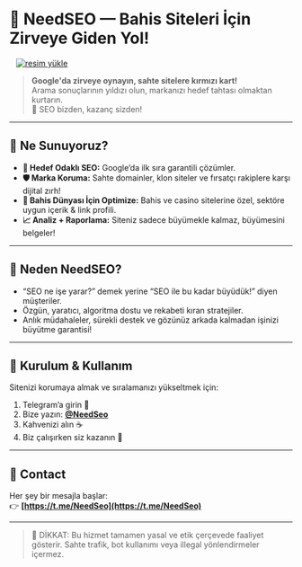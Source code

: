 # 🎯 NeedSEO — Bahis Siteleri İçin Zirveye Giden Yol!

<a href="https://t.me/NeedSeo" title="Needseo" style="display:inline-block; margin-right:12px;">
<a href="https://resmim.net/"><img src="https://resmim.net/cdn/2025/05/24/TNtrlH.jpg" alt="resim yükle" border="0" /></a>

> **Google'da zirveye oynayın, sahte sitelere kırmızı kart!**  
> Arama sonuçlarının yıldızı olun, markanızı hedef tahtası olmaktan kurtarın.  
> 🎰 SEO bizden, kazanç sizden!

---

## 🚀 Ne Sunuyoruz?

- **🎯 Hedef Odaklı SEO:** Google’da ilk sıra garantili çözümler.
- **🛡️ Marka Koruma:** Sahte domainler, klon siteler ve fırsatçı rakiplere karşı dijital zırh!
- **🎲 Bahis Dünyası İçin Optimize:** Bahis ve casino sitelerine özel, sektöre uygun içerik & link profili.
- **📈 Analiz + Raporlama:** Siteniz sadece büyümekle kalmaz, büyümesini belgeler!

---

## 🎉 Neden NeedSEO?

- “SEO ne işe yarar?” demek yerine “SEO ile bu kadar büyüdük!” diyen müşteriler.
- Özgün, yaratıcı, algoritma dostu ve rekabeti kıran stratejiler.
- Anlık müdahaleler, sürekli destek ve gözünüz arkada kalmadan işinizi büyütme garantisi!

---

## 🔧 Kurulum & Kullanım

Sitenizi korumaya almak ve sıralamanızı yükseltmek için:

1. Telegram’a girin 📲  
2. Bize yazın: **[@NeedSeo](https://t.me/NeedSeo)**  
3. Kahvenizi alın ☕  
4. Biz çalışırken siz kazanın 💸

---

## 📩 Contact

Her şey bir mesajla başlar:  
👉 **[https://t.me/NeedSeo](https://t.me/NeedSeo)**

---

> 🚨 DİKKAT: Bu hizmet tamamen yasal ve etik çerçevede faaliyet gösterir. Sahte trafik, bot kullanımı veya illegal yönlendirmeler içermez.

